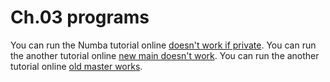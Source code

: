 # Ch.03 programs
You can run the Numba tutorial online [doesn't work if private](https://mybinder.org/v2/gh/com-py/intro/main?urlpath=tree/ch03/p8-numba.ipynb).
You can run the another tutorial online [new main doesn't work](https://mybinder.org/v2/gh/com-py/compy/main?urlpath=tree/ch01/Program_1.1_motion.ipynb).
You can run the another tutorial online [old master works](https://mybinder.org/v2/gh/com-py/compy/master?urlpath=tree/ch01/Program_1.1_motion.ipynb).
